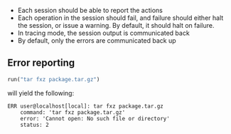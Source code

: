 

- Each session should be able to report the actions
- Each operation in the session should fail, and failure should either
  halt the session, or issue a warning. By default, it should halt on failure.
- In tracing mode, the session output is communicated back
- By default, only the errors are communicated back up


## Error reporting

```python
run("tar fxz package.tar.gz")
```

will yield the following:

```
ERR user@localhost[local]: tar fxz package.tar.gz
    command: 'tar fxz package.tar.gz'
    error: 'Cannot open: No such file or directory'
    status: 2
```

